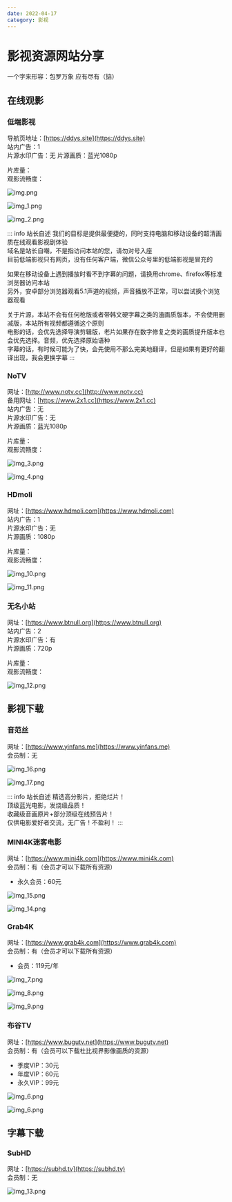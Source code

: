 ```yaml
---
date: 2022-04-17
category: 影视
---
```


# 影视资源网站分享

一个字来形容：包罗万象 应有尽有（掂）

<!-- more -->

## 在线观影

### 低端影视

导航页地址：[https://ddys.site](https://ddys.site)  
站内广告：1  
片源水印广告：无
片源画质：蓝光1080p
<div>片库量：<el-rate model-value="3" disabled /></div>  
<div>观影流畅度：<el-rate model-value="5" disabled /></div>

![img.png](https://img.sherry4869.com/Blog/video/share/img.png)

![img_1.png](https://img.sherry4869.com/Blog/video/share/img_1.png)

![img_2.png](https://img.sherry4869.com/Blog/video/share/img_2.png)

::: info 站长自述
我们的目标是提供最便捷的，同时支持电脑和移动设备的超清画质在线观看影视剧体验  
域名是站长自嘲，不是指访问本站的您，请勿对号入座  
目前低端影视只有网页，没有任何客户端，微信公众号里的低端影视是冒充的

如果在移动设备上遇到播放时看不到字幕的问题，请换用chrome、firefox等标准浏览器访问本站  
另外，安卓部分浏览器观看5.1声道的视频，声音播放不正常，可以尝试换个浏览器观看

关于片源，本站不会有任何枪版或者带韩文硬字幕之类的渣画质版本，不会使用删减版，本站所有视频都遵循这个原则  
电影的话，会优先选择导演剪辑版，老片如果存在数字修复之类的画质提升版本也会优先选择。音频，优先选择原始语种  
字幕的话，有时候可能为了快，会先使用不那么完美地翻译，但是如果有更好的翻译出现，我会更换字幕
:::

### NoTV

网址：[http://www.notv.cc](http://www.notv.cc)  
备用网址：[https://www.2x1.cc](https://www.2x1.cc)  
站内广告：无  
片源水印广告：无  
片源画质：蓝光1080p  
<div>片库量：<el-rate model-value="1" disabled /></div>
<div>观影流畅度：<el-rate model-value="5" disabled /></div>

![img_3.png](https://img.sherry4869.com/Blog/video/share/img_3.png)

![img_4.png](https://img.sherry4869.com/Blog/video/share/img_4.png)

### HDmoli

网址：[https://www.hdmoli.com](https://www.hdmoli.com)  
站内广告：1  
片源水印广告：无   
片源画质：1080p  
<div>片库量：<el-rate model-value="3" disabled /></div>  
<div>观影流畅度：<el-rate model-value="5" disabled /></div>

![img_10.png](https://img.sherry4869.com/Blog/video/share/img_10.png)

![img_11.png](https://img.sherry4869.com/Blog/video/share/img_11.png)

### 无名小站

网址：[https://www.btnull.org](https://www.btnull.org)  
站内广告：2  
片源水印广告：有  
片源画质：720p  
<div>片库量：<el-rate model-value="5" disabled /></div>
<div>观影流畅度：<el-rate model-value="3" disabled /></div>

![img_12.png](https://img.sherry4869.com/Blog/video/share/img_12.png)

## 影视下载

### 音范丝

网址：[https://www.yinfans.me](https://www.yinfans.me)  
会员制：无  

![img_16.png](https://img.sherry4869.com/Blog/video/share/img_16.png)

![img_17.png](https://img.sherry4869.com/Blog/video/share/img_17.png)

::: info 站长自述
精选高分影片，拒绝烂片！  
顶级蓝光电影，发烧级品质！  
收藏级音画原片+部分顶级在线预告片！  
仅供电影爱好者交流，无广告！不盈利！
:::

### MINI4K迷客电影

网址：[https://www.mini4k.com](https://www.mini4k.com)  
会员制：有（会员才可以下载所有资源）
- 永久会员：60元

![img_15.png](https://img.sherry4869.com/Blog/video/share/img_15.png)

![img_14.png](https://img.sherry4869.com/Blog/video/share/img_14.png)

### Grab4K

网址：[https://www.grab4k.com](https://www.grab4k.com)  
会员制：有（会员才可以下载所有资源）
- 会员：119元/年

![img_7.png](https://img.sherry4869.com/Blog/video/share/img_7.png)

![img_8.png](https://img.sherry4869.com/Blog/video/share/img_8.png)

![img_9.png](https://img.sherry4869.com/Blog/video/share/img_9.png)

### 布谷TV

网址：[https://www.bugutv.net](https://www.bugutv.net)  
会员制：有（会员可以下载杜比视界影像画质的资源）
- 季度VIP：30元
- 年度VIP：60元
- 永久VIP：99元

![img_6.png](https://img.sherry4869.com/Blog/video/share/img_5.png)

![img_6.png](https://img.sherry4869.com/Blog/video/share/img_6.png)

## 字幕下载

### SubHD

网址：[https://subhd.tv](https://subhd.tv)  
会员制：无

![img_13.png](https://img.sherry4869.com/Blog/video/share/img_13.png)